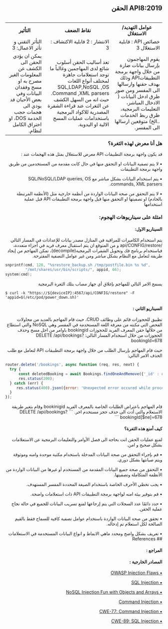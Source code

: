 <h2 dir='rtl' align='right'> API8:2019 الحقن </h2>


<table dir='rtl' align="right">
  <tr>
    <th>عوامل التهديد/ الاستغلال  </th>
    <th> نقاط الضعف </th>
    <th> التأثير </th>
    <tr>
    <td> خصائص API : قابلية الاستغلال 3 </td>
    <td> الانتشار : 2 قابلية الاكتشاف : 3  </td>
    <td> التأثر التقني و تأثر الاعمال: 3 </td>
  </tr> 
    <td>يقوم المهاجمون بإرسال بيانات ضارة من خلال واجهة برمجة التطبيقاتAPI  وذلك بهدف حقنها وارسالها الى المفسر ومن صور طرق ادخل البيانات ( الادخال المباشر، التعليمات البرمجية، طرق ربط الخدمات ..الخ) متوقعين ارسالها الى المفسر. </td>
    <td>  تعد أساليب الحقن أسلوب شائع لدى المهاجمين وغالباً ما توجد استعلامات جاهزة لمختلف أنواع اللغات SQL,LDAP,NoSQL ,OS Command ,XML parsers. حيث انه من السهل الكشف عن الثغرات عند قراءة الشفرة المصدرية للاكواد البرمجية باستخدامات عمليات المسح الالية او اليدوية.</td>
    <td>  يمكن ان يؤدي الحقن الى الكشف عن المعلومات الغير مصرح به او مسح وفقدان البيانات وفي بعض الأحيان قد يودي الى هجمات حجب الخدمة DOS، او اختراق الكامل لنظام.</td>    
  </tr>
  </table>        

<h3 dir='rtl' align='right'>هل أنا معرض لهذه الثغرة؟</h3>

<p dir='rtl' align='right'> قد يكون واجهة برمجة التطبيقات API معرض للاستغلال بمثل هذه الهجمات عند : 

<p dir='rtl' align='right'>▪️  لا يتم تصفية البيانات او التحقق منها في حال كانت مقدمة من المستخدمين من طريق واجهة برمجة التطبيقات
<p dir='rtl' align='right'>▪️ يتم استخدام البيانات بشكل مباشر مع SQL/NoSQL/LDAP queries, OS commands, XML parsers.
<p dir='rtl' align='right'>▪️ لا يتم التحقق من صحة البيانات الواردة من أنظمة خارجية مثل (الأنظمة المرتبطة بالخادم) او تصفيتها او التحقق منها  قبل واجهة برمجة التطبيقات API قبل عملية استخدامها 
    
<h3 dir='rtl' align='right'> امثلة على سيناريوهات الهجوم: </h3>

<h4 dir='rtl' align='right'>السيناريو الاول: </h4>

<p dir='rtl' align='right'> يتم استخدام الكاميرات للمراقبة في المنازل مصدر بيانات للإعدادات في المسار التالي /api/CONFIG/restore و من المتوقع ان يتم استقبال معرف فريد في أجزاء متعددة، فباستخدام برنامج فك وتحويل الشفرات البرمجية(decompile)، تمكن المهاجم من إيجاد طريقة لتعامل مع النظام بشكل مباشر ومن غير عوامل التصفية المقترحة.

```c
snprintf(cmd, 128, "%srestore_backup.sh /tmp/postfile.bin %s %d",
         "/mnt/shares/usr/bin/scripts/", appid, 66);
system(cmd);
```

<p dir='rtl' align='right'> يسمح الامر التالي للمهاجم بإغلاق أي جهاز مصاب بتلك الثغرة البرمجية

```
$ curl -k "https://${deviceIP}:4567/api/CONFIG/restore" -F 'appid=$(/etc/pod/power_down.sh)'
```

<h4 dir='rtl' align='right'>السيناريو الثاني : </h4>


<p dir='rtl' align='right'> تطبيق للحجوزات قائم على وظائف CRUD، حيث قام المهاجم بالعديد من محاولات الفحص التي مكنته من معرفة اللغة المستخدمة في المفسر وهي NoSQL والتي استطاع من خلالها حقن المعرف الفريد للحجوزات bookingid باوامر من اجل مسح وحذف الحجوزات من خلال استخدام المسار التالي: DELETE /api/bookings?bookingId=678

<p dir='rtl' align='right'> حيث قام المهاجم بإرسال الطلب من خلال واجهة برمجة التطبيقات API لتعامل مع طلب الحذف الامر التالي:
    
```javascript
router.delete('/bookings', async function (req, res, next) {
  try {
      const deletedBooking = await Bookings.findOneAndRemove({'_id' : req.query.bookingId});
      res.status(200);
  } catch (err) {
     res.status(400).json({error: 'Unexpected error occured while processing a request'});
  }
});
```

<p dir='rtl' align='right'> قام المهاجم باعتراض الطلبات الخاصة بالمعرف الفريد bookinigid  وقام بتغير طريقة الاستعلام والتي أدت الى حذف حجز مستخدم اخر. 
```
DELETE /api/bookings?bookingId[$ne]=678
```

<h4 dir='rtl' align='right'>كيف أمنع هذه الثغرة؟ </h4>

<p dir='rtl' align='right'> لمنع عمليات الحقن انت بحاجة الى فصل الأوامر والتعليمات البرمجية عن الاستعلامات بشكل صحيح و امن.

<p dir='rtl' align='right'>▪️ قم بإجراء التحقق من صحة البيانات المدخلة باستخدام مكتبة موحدة وامنه وموثوقة  ويتم صيانتها بشكل دوري.
<p dir='rtl' align='right'>▪️ التحقق من صحة جميع البيانات المقدمة من المستخدم أو غيرها من البيانات الواردة من الأنظمة المتكاملة وتصفيتها.
<p dir='rtl' align='right'>▪️ يجب تخطي الأحرف الخاصة باستخدام الصيغة المحددة المفسر المستهدف.
<p dir='rtl' align='right'>▪️ قم بتوفير بيئة امنه لواجهة برمجة التطبيقات API ذات استعلامات واضحة.
<p dir='rtl' align='right'>▪️ حدد دائمًا عدد السجلات التي يتم إرجاعها لمنع تسريب البيانات للجميع في حالة نجاح عملية الحقن.
<p dir='rtl' align='right'>▪️ تحقق من صحة البيانات الواردة باستخدام عوامل تصفية كافية للسماح فقط بالقيم الصالحة لكل استعلام تم إدخاله.
<p dir='rtl' align='right'>▪️ تعريف بشكل واضح ومحدد ماهي الانماط و انواع البيانات المستخدمة في الاستعلامات 
## References

<h4 dir='rtl' align='right'>المراجع :  </h4>

<h4 dir='rtl' align='right'>المصادر الخارجية :   </h4>

[<p dir='rtl' align='right'>▪️ OWASP Injection Flaws  </p>](https://www.owasp.org/index.php/Injection_Flaws)
[<p dir='rtl' align='right'>▪️ SQL Injection </p>](https://www.owasp.org/index.php/SQL_Injection)
[<p dir='rtl' align='right'>▪️ NoSQL Injection Fun with Objects and Arrays </p>](https://www.owasp.org/images/e/ed/GOD16-NOSQL.pdf)
[<p dir='rtl' align='right'>▪️ Command Injection </p>]( https://www.owasp.org/index.php/Command_Injection)

[<p dir='rtl' align='right'>▪️ CWE-77: Command Injection </p>](https://cwe.mitre.org/data/definitions/77.html)
[<p dir='rtl' align='right'>▪️ CWE-89: SQL Injection </p>](https://cwe.mitre.org/data/definitions/89.html)
